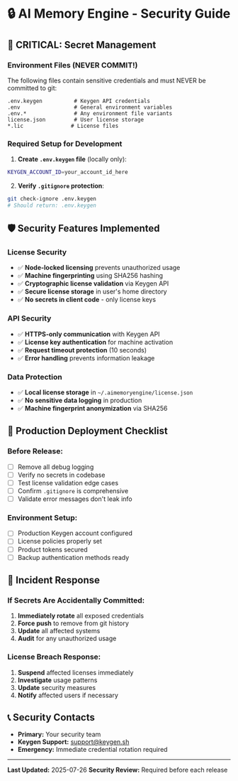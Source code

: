 # 🔒 AI Memory Engine - Security Guide

## 🚨 CRITICAL: Secret Management

### **Environment Files (NEVER COMMIT!)**
The following files contain sensitive credentials and must NEVER be committed to git:

```
.env.keygen          # Keygen API credentials
.env                 # General environment variables
.env.*               # Any environment file variants
license.json         # User license storage
*.lic               # License files
```

### **Required Setup for Development**

1. **Create `.env.keygen` file** (locally only):
```bash
KEYGEN_ACCOUNT_ID=your_account_id_here
```

2. **Verify `.gitignore` protection**:
```bash
git check-ignore .env.keygen
# Should return: .env.keygen
```

## 🛡️ Security Features Implemented

### **License Security**
- ✅ **Node-locked licensing** prevents unauthorized usage
- ✅ **Machine fingerprinting** using SHA256 hashing
- ✅ **Cryptographic license validation** via Keygen API
- ✅ **Secure license storage** in user's home directory
- ✅ **No secrets in client code** - only license keys

### **API Security**
- ✅ **HTTPS-only communication** with Keygen API
- ✅ **License key authentication** for machine activation
- ✅ **Request timeout protection** (10 seconds)
- ✅ **Error handling** prevents information leakage

### **Data Protection**
- ✅ **Local license storage** in `~/.aimemoryengine/license.json`
- ✅ **No sensitive data logging** in production
- ✅ **Machine fingerprint anonymization** via SHA256

## 🔐 Production Deployment Checklist

### **Before Release:**
- [ ] Remove all debug logging
- [ ] Verify no secrets in codebase
- [ ] Test license validation edge cases
- [ ] Confirm `.gitignore` is comprehensive
- [ ] Validate error messages don't leak info

### **Environment Setup:**
- [ ] Production Keygen account configured
- [ ] License policies properly set
- [ ] Product tokens secured
- [ ] Backup authentication methods ready

## 🚨 Incident Response

### **If Secrets Are Accidentally Committed:**
1. **Immediately rotate** all exposed credentials
2. **Force push** to remove from git history
3. **Update** all affected systems
4. **Audit** for any unauthorized usage

### **License Breach Response:**
1. **Suspend** affected licenses immediately
2. **Investigate** usage patterns
3. **Update** security measures
4. **Notify** affected users if necessary

## 📞 Security Contacts

- **Primary:** Your security team
- **Keygen Support:** support@keygen.sh
- **Emergency:** Immediate credential rotation required

---
**Last Updated:** 2025-07-26
**Security Review:** Required before each release
